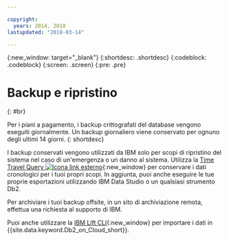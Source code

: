 ```yaml
---

copyright:
  years: 2014, 2018
lastupdated: "2018-03-14"

---
```


<!-- Attribute definitions --> 
{:new_window: target="_blank"}
{:shortdesc: .shortdesc}
{:codeblock: .codeblock}
{:screen: .screen}
{:pre: .pre}

# Backup e ripristino 
{: #br}

Per i piani a pagamento, i backup crittografati del database vengono eseguiti giornalmente. Un backup giornaliero viene conservato per ognuno degli ultimi 14 giorni.
{: shortdesc}

I backup conservati vengono utilizzati da IBM solo per scopi di ripristino del sistema nel caso di un'emergenza o un danno al sistema. Utilizza la [Time Travel Query ![Icona link esterno](../../icons/launch-glyph.svg "Icona link esterno")](https://developer.ibm.com/answers/questions/426878/how-do-i-use-time-travel-query-in-db2-or-db2-on-cl.html){:new_window} per conservare i dati cronologici per i tuoi propri scopi. In aggiunta, puoi anche eseguire le tue proprie esportazioni utilizzando IBM Data Studio o un qualsiasi strumento Db2.

Per archiviare i tuoi backup offsite, in un sito di archiviazione remota, effettua una richiesta al supporto di IBM.

Puoi anche utilizzare la [IBM Lift CLI](https://lift.ng.bluemix.net/){:new_window} per importare i dati in {{site.data.keyword.Db2_on_Cloud_short}}.
